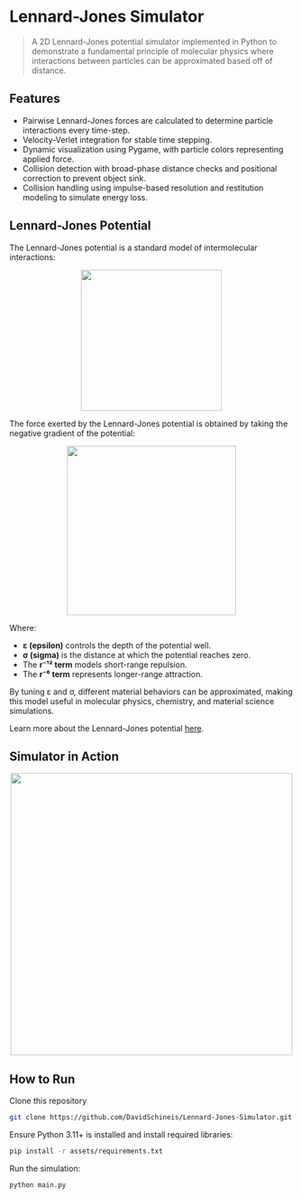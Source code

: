 # Lennard-Jones Simulator
>A 2D Lennard-Jones potential simulator implemented in Python to demonstrate a fundamental principle of molecular physics where interactions between particles can be approximated based off of distance.

## Features

* Pairwise Lennard-Jones forces are calculated to determine particle interactions every time-step.
* Velocity-Verlet integration for stable time stepping.
* Dynamic visualization using Pygame, with particle colors representing applied force.
* Collision detection with broad-phase distance checks and positional correction to prevent object sink.
* Collision handling using impulse-based resolution and restitution modeling to simulate energy loss.

## Lennard-Jones Potential
The Lennard-Jones potential is a standard model of intermolecular interactions:

<p align="center">
  <img src="assets/lj_potential.png" width="250">
</p>

The force exerted by the Lennard-Jones potential is obtained by taking the negative gradient of the potential:

<p align="center">
  <img src="assets/lj_force.png" width="300">
</p>

Where:
* **ε (epsilon)** controls the depth of the potential well.
* **σ (sigma)** is the distance at which the potential reaches zero.
* The **r⁻¹² term** models short-range repulsion.
* The **r⁻⁶ term** represents longer-range attraction.

By tuning ε and σ, different material behaviors can be approximated, making this model useful in molecular physics, chemistry, and material science simulations.

Learn more about the Lennard-Jones potential [here](https://en.wikipedia.org/wiki/Lennard-Jones_potential).

## Simulator in Action
<p align="center">
  <img src="assets/LJ_Sim_Ex.gif" width="500">
</p>

## How to Run
Clone this repository
```bash
git clone https://github.com/DavidSchineis/Lennard-Jones-Simulator.git
```

Ensure Python 3.11+ is installed and install required libraries:
```bash
pip install -r assets/requirements.txt
```

Run the simulation:
```bash
python main.py
```
